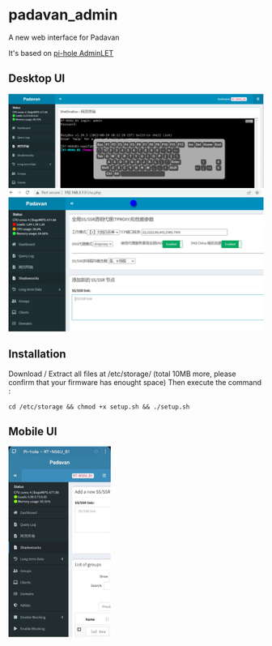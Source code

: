 # padavan_admin
A new web interface for Padavan 

It's based on [pi-hole AdminLET](https://github.com/pi-hole/AdminLTE)

## Desktop UI
<img src="webui_desktop.png" />
<img src="photo_2023-02-10_11-09-21.jpg" />

## Installation
Download / Extract all files at /etc/storage/ (total 10MB more, please confirm that your firmware has enought space)
Then execute the command :
```
cd /etc/storage && chmod +x setup.sh && ./setup.sh
```

## Mobile UI
<img src="mobile_ui_1.jpg" width="40%" style="float:left;display:inline-block;" />
